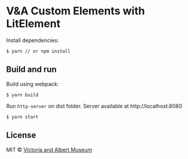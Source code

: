 # V&A Custom Elements with LitElement

Install dependencies:
```
$ yarn // or npm install
```

## Build and run

Build using webpack:

```
$ yarn build
```

Run `http-server` on dist folder. Server available at http://localhost:8080

```
$ yarn start
```

## License

MIT © [Victoria and Albert Museum](https://vam.ac.uk)
